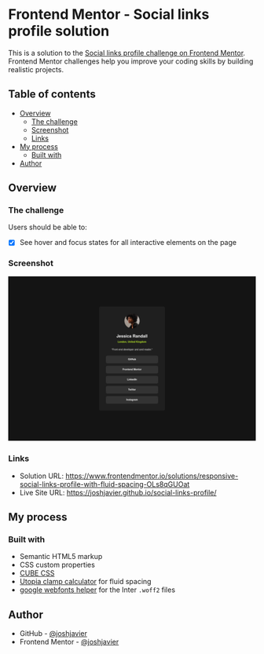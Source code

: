 # Frontend Mentor - Social links profile solution

This is a solution to the [Social links profile challenge on Frontend Mentor](https://www.frontendmentor.io/challenges/social-links-profile-UG32l9m6dQ). Frontend Mentor challenges help you improve your coding skills by building realistic projects.

## Table of contents

- [Overview](#overview)
  - [The challenge](#the-challenge)
  - [Screenshot](#screenshot)
  - [Links](#links)
- [My process](#my-process)
  - [Built with](#built-with)
- [Author](#author)

## Overview

### The challenge

Users should be able to:

- [x] See hover and focus states for all interactive elements on the page

### Screenshot

![](./screenshot.jpg)

### Links

- Solution URL: https://www.frontendmentor.io/solutions/responsive-social-links-profile-with-fluid-spacing-OLs8qGUOat
- Live Site URL: https://joshjavier.github.io/social-links-profile/

## My process

### Built with

- Semantic HTML5 markup
- CSS custom properties
- [CUBE CSS](https://cube.fyi/)
- [Utopia clamp calculator](https://utopia.fyi/clamp/calculator) for fluid spacing
- [google webfonts helper](https://gwfh.mranftl.com/) for the Inter `.woff2` files

## Author

- GitHub - [@joshjavier](https://github.com/joshjavier/)
- Frontend Mentor - [@joshjavier](https://www.frontendmentor.io/profile/joshjavier)
